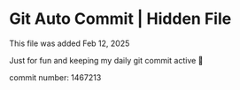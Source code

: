 # Git Auto Commit | Hidden File

This file was added Feb 12, 2025

Just for fun and keeping my daily git commit active 🤪

commit number: 1467213
